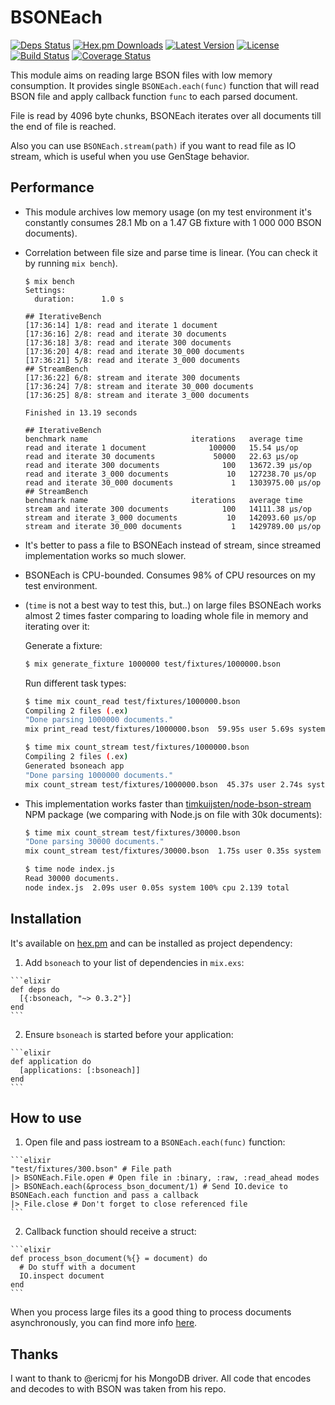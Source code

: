 # BSONEach

[![Deps Status](https://beta.hexfaktor.org/badge/all/github/Nebo15/bsoneach.svg)](https://beta.hexfaktor.org/github/Nebo15/bsoneach) [![Hex.pm Downloads](https://img.shields.io/hexpm/dw/bsoneach.svg?maxAge=3600)](https://hex.pm/packages/bsoneach) [![Latest Version](https://img.shields.io/hexpm/v/bsoneach.svg?maxAge=3600)](https://hex.pm/packages/bsoneach) [![License](https://img.shields.io/hexpm/l/bsoneach.svg?maxAge=3600)](https://hex.pm/packages/bsoneach) [![Build Status](https://travis-ci.org/Nebo15/bsoneach.svg?branch=master)](https://travis-ci.org/Nebo15/bsoneach) [![Coverage Status](https://coveralls.io/repos/github/Nebo15/bsoneach/badge.svg?branch=master)](https://coveralls.io/github/Nebo15/bsoneach?branch=master)

This module aims on reading large BSON files with low memory consumption. It provides single ```BSONEach.each(func)``` function that will read BSON file and apply callback function ```func``` to each parsed document.

File is read by 4096 byte chunks, BSONEach iterates over all documents till the end of file is reached.

Also you can use ```BSONEach.stream(path)``` if you want to read file as IO stream, which is useful when you use GenStage behavior.

## Performance

  * This module archives low memory usage (on my test environment it's constantly consumes 28.1 Mb on a 1.47 GB fixture with 1 000 000 BSON documents).
  * Correlation between file size and parse time is linear. (You can check it by running ```mix bench```).

    ```
    $ mix bench
    Settings:
      duration:      1.0 s

    ## IterativeBench
    [17:36:14] 1/8: read and iterate 1 document
    [17:36:16] 2/8: read and iterate 30 documents
    [17:36:18] 3/8: read and iterate 300 documents
    [17:36:20] 4/8: read and iterate 30_000 documents
    [17:36:21] 5/8: read and iterate 3_000 documents
    ## StreamBench
    [17:36:22] 6/8: stream and iterate 300 documents
    [17:36:24] 7/8: stream and iterate 30_000 documents
    [17:36:25] 8/8: stream and iterate 3_000 documents

    Finished in 13.19 seconds

    ## IterativeBench
    benchmark name                       iterations   average time
    read and iterate 1 document              100000   15.54 µs/op
    read and iterate 30 documents             50000   22.63 µs/op
    read and iterate 300 documents              100   13672.39 µs/op
    read and iterate 3_000 documents             10   127238.70 µs/op
    read and iterate 30_000 documents             1   1303975.00 µs/op
    ## StreamBench
    benchmark name                       iterations   average time
    stream and iterate 300 documents            100   14111.38 µs/op
    stream and iterate 3_000 documents           10   142093.60 µs/op
    stream and iterate 30_000 documents           1   1429789.00 µs/op
    ```

  * It's better to pass a file to BSONEach instead of stream, since streamed implementation works so much slower.
  * BSONEach is CPU-bounded. Consumes 98% of CPU resources on my test environment.
  * (```time``` is not a best way to test this, but..) on large files BSONEach works almost 2 times faster comparing to loading whole file in memory and iterating over it:

    Generate a fixture:

    ```bash
    $ mix generate_fixture 1000000 test/fixtures/1000000.bson
    ```

    Run different task types:

    ```bash
    $ time mix count_read test/fixtures/1000000.bson
    Compiling 2 files (.ex)
    "Done parsing 1000000 documents."
    mix print_read test/fixtures/1000000.bson  59.95s user 5.69s system 99% cpu 1:05.74 total
    ```

    ```bash
    $ time mix count_stream test/fixtures/1000000.bson
    Compiling 2 files (.ex)
    Generated bsoneach app
    "Done parsing 1000000 documents."
    mix count_stream test/fixtures/1000000.bson  45.37s user 2.74s system 102% cpu 46.876 total
    ```

  * This implementation works faster than [timkuijsten/node-bson-stream](https://github.com/timkuijsten/node-bson-stream) NPM package (we comparing with Node.js on file with 30k documents):

    ```bash
    $ time mix count_stream test/fixtures/30000.bson
    "Done parsing 30000 documents."
    mix count_stream test/fixtures/30000.bson  1.75s user 0.35s system 114% cpu 1.839 total
    ```

    ```bash
    $ time node index.js
    Read 30000 documents.
    node index.js  2.09s user 0.05s system 100% cpu 2.139 total
    ```

## Installation

It's available on [hex.pm](https://hex.pm/packages/bsoneach) and can be installed as project dependency:

  1. Add `bsoneach` to your list of dependencies in `mix.exs`:

    ```elixir
    def deps do
      [{:bsoneach, "~> 0.3.2"}]
    end
    ```

  2. Ensure `bsoneach` is started before your application:

    ```elixir
    def application do
      [applications: [:bsoneach]]
    end
    ```

## How to use

  1. Open file and pass iostream to a ```BSONEach.each(func)``` function:

    ```elixir
    "test/fixtures/300.bson" # File path
    |> BSONEach.File.open # Open file in :binary, :raw, :read_ahead modes
    |> BSONEach.each(&process_bson_document/1) # Send IO.device to BSONEach.each function and pass a callback
    |> File.close # Don't forget to close referenced file
    ```

  2. Callback function should receive a struct:

    ```elixir
    def process_bson_document(%{} = document) do
      # Do stuff with a document
      IO.inspect document
    end
    ```

When you process large files its a good thing to process documents asynchronously, you can find more info [here](http://elixir-lang.org/docs/stable/elixir/Task.html).

## Thanks

I want to thank to @ericmj for his MongoDB driver. All code that encodes and decodes to with BSON was taken from his repo.
